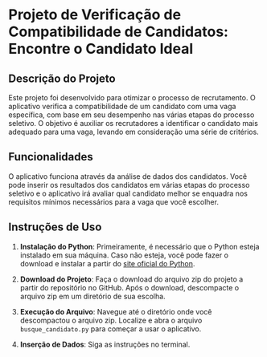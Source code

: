 # Projeto de Verificação de Compatibilidade de Candidatos: Encontre o Candidato Ideal

## Descrição do Projeto

Este projeto foi desenvolvido para otimizar o processo de recrutamento. O aplicativo verifica a compatibilidade de um candidato com uma vaga específica, com base em seu desempenho nas várias etapas do processo seletivo. O objetivo é auxiliar os recrutadores a identificar o candidato mais adequado para uma vaga, levando em consideração uma série de critérios.

## Funcionalidades

O aplicativo funciona através da análise de dados dos candidatos. Você pode inserir os resultados dos candidatos em várias etapas do processo seletivo e o aplicativo irá avaliar qual candidato melhor se enquadra nos requisitos mínimos necessários para a vaga que você escolher.

## Instruções de Uso

1. **Instalação do Python**: Primeiramente, é necessário que o Python esteja instalado em sua máquina. Caso não esteja, você pode fazer o download e instalar a partir do [site oficial do Python](https://www.python.org/downloads/).

2. **Download do Projeto**: Faça o download do arquivo zip do projeto a partir do repositório no GitHub. Após o download, descompacte o arquivo zip em um diretório de sua escolha.

3. **Execução do Arquivo**: Navegue até o diretório onde você descompactou o arquivo zip. Localize e abra o arquivo `busque_candidato.py` para começar a usar o aplicativo.

4. **Inserção de Dados**: Siga as instruções no terminal.

